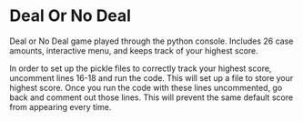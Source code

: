 # Deal Or No Deal
Deal or No Deal game played through the python console. Includes 26 case amounts, interactive menu, and keeps track of your highest score.

In order to set up the pickle files to correctly track your highest score, uncomment lines 16-18 and run the code. This will set up a file to store your highest score.
Once you run the code with these lines uncommented, go back and comment out those lines. This will prevent the same default score from appearing every time.
